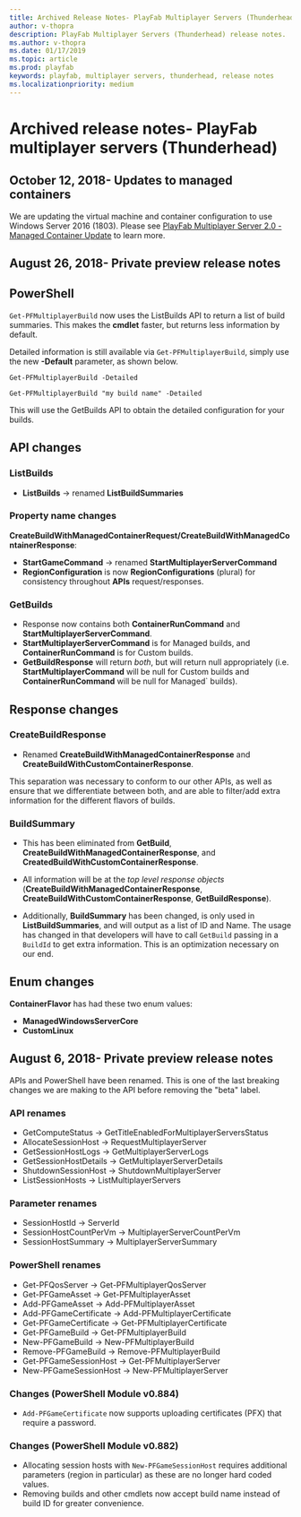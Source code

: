 ```yaml
---
title: Archived Release Notes- PlayFab Multiplayer Servers (Thunderhead)
author: v-thopra
description: PlayFab Multiplayer Servers (Thunderhead) release notes.
ms.author: v-thopra
ms.date: 01/17/2019
ms.topic: article
ms.prod: playfab
keywords: playfab, multiplayer servers, thunderhead, release notes
ms.localizationpriority: medium
---
```


# Archived release notes- PlayFab multiplayer servers (Thunderhead)

## October 12, 2018- Updates to managed containers

We are updating the virtual machine and container configuration to use Windows Server 2016 (1803). Please see [PlayFab Multiplayer Server 2.0 - Managed Container Update](thunderhead-managed-container-update.md) to learn more.

## August 26, 2018- Private preview release notes

## PowerShell

`Get-PFMultiplayerBuild` now uses the ListBuilds API to return a list of build summaries. This makes the **cmdlet** faster, but returns less information by default.

Detailed information is still available via `Get-PFMultiplayerBuild`, simply use the new **-Default** parameter, as shown below.

```azurepowershell
Get-PFMultiplayerBuild -Detailed

Get-PFMultiplayerBuild "my build name" -Detailed
```

This will use the GetBuilds API to obtain the detailed configuration for your builds.

## API changes

### ListBuilds

- **ListBuilds** -> renamed **ListBuildSummaries**

### Property name changes

**CreateBuildWithManagedContainerRequest/CreateBuildWithManagedContainerResponse**:

- **StartGameCommand** -> renamed  **StartMultiplayerServerCommand**
- **RegionConfiguration** is now **RegionConfigurations** (plural) for consistency throughout **APIs** request/responses.

### GetBuilds

- Response now contains both **ContainerRunCommand** and **StartMultiplayerServerCommand**.
- **StartMultiplayerServerCommand** is for Managed builds, and **ContainerRunCommand** is for Custom builds.
- **GetBuildResponse** will return *both*, but will return null appropriately (i.e. **StartMultiplayerCommand** will be null for Custom builds and **ContainerRunCommand** will be null for Managed` builds).

## Response changes

### CreateBuildResponse

- Renamed **CreateBuildWithManagedContainerResponse** and **CreateBuildWithCustomContainerResponse**.

This separation was necessary to conform to our other APIs, as well as ensure that we differentiate between both, and are able to filter/add extra information for the different flavors of builds.

### BuildSummary

- This has been eliminated from **GetBuild**, **CreateBuildWithManagedContainerResponse**, and **CreatedBuildWithCustomContainerResponse**.
- All information will be at the *top level response objects* (**CreateBuildWithManagedContainerResponse**, **CreateBuildWithCustomContainerResponse**, **GetBuildResponse**).

- Additionally, **BuildSummary** has been changed, is only used in **ListBuildSummaries**, and will output as a list of ID and Name. The usage has changed in that developers will have to call `GetBuild` passing in a `BuildId` to get extra information. This is an optimization necessary on our end.

## Enum changes

**ContainerFlavor** has had these two enum values:

- **ManagedWindowsServerCore**
- **CustomLinux**

## August 6, 2018- Private preview release notes

APIs and PowerShell have been renamed. This is one of the last breaking changes we are making to the API before removing the "beta" label.

### API renames

- GetComputeStatus        -> GetTitleEnabledForMultiplayerServersStatus
- AllocateSessionHost     -> RequestMultiplayerServer
- GetSessionHostLogs      -> GetMultiplayerServerLogs
- GetSessionHostDetails   -> GetMultiplayerServerDetails
- ShutdownSessionHost     -> ShutdownMultiplayerServer
- ListSessionHosts        -> ListMultiplayerServers

### Parameter renames

- SessionHostId           -> ServerId
- SessionHostCountPerVm   -> MultiplayerServerCountPerVm
- SessionHostSummary      -> MultiplayerServerSummary

### PowerShell renames

- Get-PFQosServer         -> Get-PFMultiplayerQosServer
- Get-PFGameAsset         -> Get-PFMultiplayerAsset
- Add-PFGameAsset         -> Add-PFMultiplayerAsset
- Add-PFGameCertificate   -> Add-PFMultiplayerCertificate
- Get-PFGameCertificate   -> Get-PFMultiplayerCertificate
- Get-PFGameBuild         -> Get-PFMultiplayerBuild
- New-PFGameBuild         -> New-PFMultiplayerBuild
- Remove-PFGameBuild      -> Remove-PFMultiplayerBuild
- Get-PFGameSessionHost   -> Get-PFMultiplayerServer
- New-PFGameSessionHost   -> New-PFMultiplayerServer

### Changes (PowerShell Module v0.884)

- `Add-PFGameCertificate` now supports uploading certificates (PFX) that require a password.

### Changes (PowerShell Module v0.882)

- Allocating session hosts with `New-PFGameSessionHost` requires additional parameters (region in particular) as these are no longer hard coded values.
- Removing builds and other cmdlets now accept build name instead of build ID for greater convenience.
